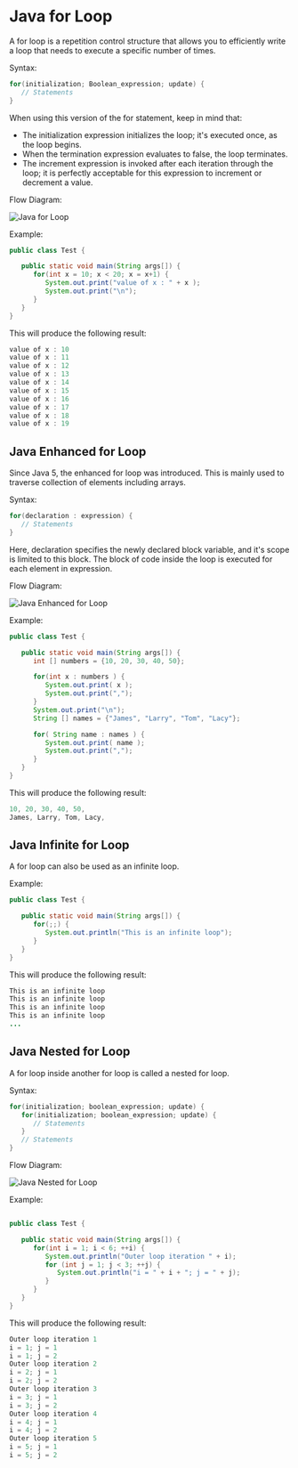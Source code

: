 # Java for Loop

A for loop is a repetition control structure that allows you to efficiently write a loop that needs to execute a specific number of times.

Syntax:

```java
for(initialization; Boolean_expression; update) {
   // Statements
}
```

When using this version of the for statement, keep in mind that:

- The initialization expression initializes the loop; it's executed once, as the loop begins. 
- When the termination expression evaluates to false, the loop terminates.
- The increment expression is invoked after each iteration through the loop; it is perfectly acceptable for this expression to increment or decrement a value.  

Flow Diagram:

![Java for Loop](https://www.tutorialspoint.com/java/images/java_for_loop.jpg)  

Example:

```java
public class Test {

   public static void main(String args[]) {
      for(int x = 10; x < 20; x = x+1) {
         System.out.print("value of x : " + x );
         System.out.print("\n");
      }
   }
}
```

This will produce the following result:

```java
value of x : 10
value of x : 11
value of x : 12
value of x : 13
value of x : 14
value of x : 15
value of x : 16
value of x : 17
value of x : 18
value of x : 19
```

## Java Enhanced for Loop

Since Java 5, the enhanced for loop was introduced. This is mainly used to traverse collection of elements including arrays.

Syntax:

```java
for(declaration : expression) {
   // Statements
}
```

Here, declaration specifies the newly declared block variable, and it's scope is limited to this block. The block of code inside the loop is executed for each element in expression. 

Flow Diagram: 

![Java Enhanced for Loop](https://www.tutorialspoint.com/java/images/java_enhanced_for_loop.jpg)  

Example:

```java
public class Test {

   public static void main(String args[]) {
      int [] numbers = {10, 20, 30, 40, 50};

      for(int x : numbers ) {
         System.out.print( x );
         System.out.print(",");
      }
      System.out.print("\n");
      String [] names = {"James", "Larry", "Tom", "Lacy"};

      for( String name : names ) {
         System.out.print( name );
         System.out.print(",");
      }
   }
}
```

This will produce the following result:

```java
10, 20, 30, 40, 50,
James, Larry, Tom, Lacy,
```

## Java Infinite for Loop

A for loop can also be used as an infinite loop.

Example:

```java
public class Test {

   public static void main(String args[]) {
      for(;;) {
         System.out.println("This is an infinite loop");
      }
   }
}
```

This will produce the following result:

```java
This is an infinite loop
This is an infinite loop
This is an infinite loop
This is an infinite loop  
...
```

## Java Nested for Loop

A for loop inside another for loop is called a nested for loop.

Syntax:

```java
for(initialization; boolean_expression; update) {
   for(initialization; boolean_expression; update) {
      // Statements
   }
   // Statements
}
```

Flow Diagram:

![Java Nested for Loop](https://www.tutorialspoint.com/java/images/java_nested_for_loop.jpg)

Example:

```java

public class Test {

   public static void main(String args[]) {
      for(int i = 1; i < 6; ++i) {
         System.out.println("Outer loop iteration " + i);
         for (int j = 1; j < 3; ++j) {
            System.out.println("i = " + i + "; j = " + j);
         }
      }
   }
}
```

This will produce the following result:

```java
Outer loop iteration 1
i = 1; j = 1
i = 1; j = 2
Outer loop iteration 2
i = 2; j = 1
i = 2; j = 2
Outer loop iteration 3
i = 3; j = 1
i = 3; j = 2
Outer loop iteration 4
i = 4; j = 1
i = 4; j = 2
Outer loop iteration 5
i = 5; j = 1
i = 5; j = 2
```

